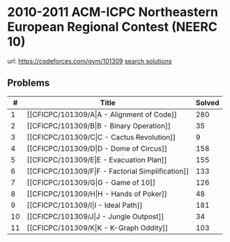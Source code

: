 # 2010-2011 ACM-ICPC Northeastern European Regional Contest (NEERC 10)

url: https://codeforces.com/gym/101309
[search solutions](https://www.google.com/search?q=Solution+OR+題解+2010-2011+ACM-ICPC+Northeastern+European+Regional+Contest+(NEERC+10))

## Problems

| # | Title | Solved |
| --- | --- | --- |
|1|[[CFICPC/101309/A\|A - Alignment of Code]]|280|
|2|[[CFICPC/101309/B\|B - Binary Operation]]|35|
|3|[[CFICPC/101309/C\|C - Cactus Revolution]]|9|
|4|[[CFICPC/101309/D\|D - Dome of Circus]]|158|
|5|[[CFICPC/101309/E\|E - Evacuation Plan]]|155|
|6|[[CFICPC/101309/F\|F - Factorial Simplification]]|133|
|7|[[CFICPC/101309/G\|G - Game of 10]]|126|
|8|[[CFICPC/101309/H\|H - Hands of Poker]]|48|
|9|[[CFICPC/101309/I\|I - Ideal Path]]|181|
|10|[[CFICPC/101309/J\|J - Jungle Outpost]]|34|
|11|[[CFICPC/101309/K\|K - K-Graph Oddity]]|103|
